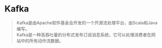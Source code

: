 <!-- title: -->
<!-- created: 2021-04-16 10:11:59 -->
<!-- updated:  -->
<!-- categories:   -->
<!-- tags:   -->

# Kafka

> Kafka是由Apache软件基金会开发的一个开源流处理平台，由Scala和Java编写。
> </br>
> Kafka是一种高吞吐量的分布式发布订阅消息系统，它可以处理消费者在网站中的所有动作流数据。


<!-- more -->